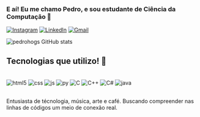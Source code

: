 
### E aí! Eu me chamo Pedro, e sou estudante de Ciência da Computação 🤙

[![Instagram](https://img.shields.io/badge/Instagram-E4405F?style=for-the-badge&logo=instagram&logoColor=white)](https://www.instagram.com/pedrohenriqueogs/)
[![LinkedIn](https://img.shields.io/badge/LinkedIn-0077B5?style=for-the-badge&logo=linkedin&logoColor=white)](https://www.instagram.com/pedrohenriqueogs/)
[![Gmail](https://img.shields.io/badge/Gmail-D14836?style=for-the-badge&logo=gmail&logoColor=white)](pedroogsch@gmail.com)

![pedrohogs GitHub stats](https://github-readme-stats.vercel.app/api?username=pedrohogs&show_icons=true&theme=synthwave)

## Tecnologias que utilizo! 🤖

<div style="display: inline_block"><br/>
    <img align="center" alt="html5" src="https://img.shields.io/badge/HTML5-E34F26?style=for-the-badge&logo=html5&logoColor=white" />
    <img align="center" alt="css" src="https://img.shields.io/badge/CSS3-1572B6?style=for-the-badge&logo=css3&logoColor=white" />
    <img align="center" alt="js" src="https://img.shields.io/badge/JavaScript-323330?style=for-the-badge&logo=javascript&logoColor=F7DF1E" />
    <img align="center" alt="py" src="https://img.shields.io/badge/Python-14354C?style=for-the-badge&logo=python&logoColor=white" />
    <img align="center" alt="C" src="https://img.shields.io/badge/C-00599C?style=for-the-badge&logo=c&logoColor=white" />
    <img align="center" alt="C++" src="https://img.shields.io/badge/C%2B%2B-00599C?style=for-the-badge&logo=c%2B%2B&logoColor=white" />
    <img align="center" alt="C#" src="https://img.shields.io/badge/C%23-239120?style=for-the-badge&logo=c-sharp&logoColor=white" />
    <img align="center" alt="java" src="https://img.shields.io/badge/Java-ED8B00?style=for-the-badge&logo=openjdk&logoColor=white" />
</div><br/>

Entusiasta de técnologia, música, arte e café. Buscando compreender nas linhas de códigos um meio de conexão real.
